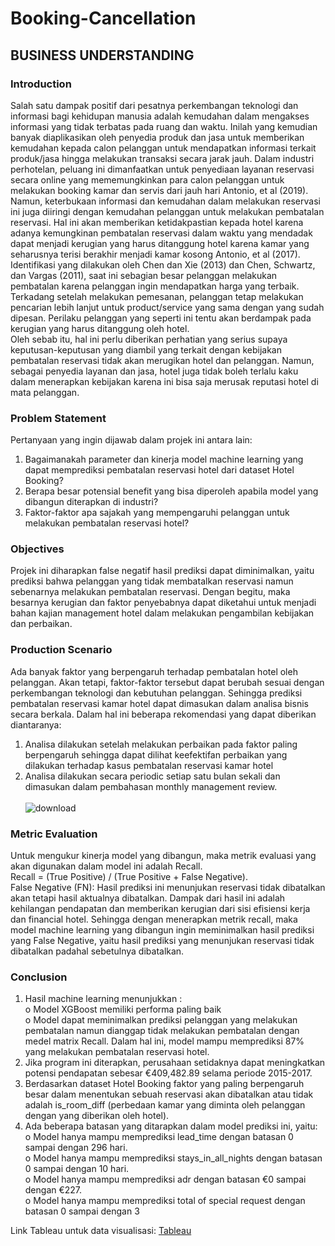 # Booking-Cancellation

## BUSINESS UNDERSTANDING

### Introduction
Salah satu dampak positif dari pesatnya perkembangan teknologi dan informasi bagi kehidupan manusia adalah kemudahan dalam mengakses informasi yang tidak terbatas pada ruang dan waktu. Inilah yang kemudian banyak diaplikasikan oleh penyedia produk dan jasa untuk memberikan kemudahan kepada calon pelanggan untuk mendapatkan informasi terkait produk/jasa hingga melakukan transaksi secara jarak jauh. Dalam industri perhotelan, peluang ini dimanfaatkan untuk penyediaan layanan reservasi secara online yang mememungkinkan para calon pelanggan untuk melakukan booking kamar dan servis dari jauh hari Antonio, et al (2019).<br>
Namun, keterbukaan informasi dan kemudahan dalam melakukan reservasi ini juga diiringi dengan kemudahan pelanggan untuk melakukan pembatalan reservasi. Hal ini akan memberikan ketidakpastian kepada hotel karena adanya kemungkinan pembatalan reservasi dalam waktu yang mendadak dapat menjadi kerugian yang harus ditanggung hotel karena kamar yang seharusnya terisi berakhir menjadi kamar kosong Antonio, et al (2017).<br>
Identifikasi yang dilakukan oleh Chen dan Xie (2013) dan Chen, Schwartz, dan Vargas (2011), saat ini sebagian besar pelanggan melakukan pembatalan karena pelanggan ingin mendapatkan harga yang terbaik. Terkadang setelah melakukan pemesanan, pelanggan tetap melakukan pencarian lebih lanjut untuk product/service yang sama dengan yang sudah dipesan. Perilaku pelanggan yang seperti ini tentu akan berdampak pada kerugian yang harus ditanggung oleh hotel.<br>
Oleh sebab itu, hal ini perlu diberikan perhatian yang serius supaya keputusan-keputusan yang diambil yang terkait dengan kebijakan pembatalan reservasi tidak akan merugikan hotel dan pelanggan. Namun, sebagai penyedia layanan dan jasa, hotel juga tidak boleh terlalu kaku dalam menerapkan kebijakan karena ini bisa saja merusak reputasi hotel di mata pelanggan.

### Problem Statement
Pertanyaan yang ingin dijawab dalam projek ini antara lain:
1.	Bagaimanakah parameter dan kinerja model machine learning yang dapat memprediksi pembatalan reservasi hotel dari dataset Hotel Booking?
2.	Berapa besar potensial benefit yang bisa diperoleh apabila model yang dibangun diterapkan di industri?
3.	Faktor-faktor apa sajakah yang mempengaruhi pelanggan untuk melakukan pembatalan reservasi hotel?

### Objectives
Projek ini diharapkan false negatif hasil prediksi dapat diminimalkan, yaitu prediksi bahwa pelanggan yang tidak membatalkan reservasi namun sebenarnya melakukan pembatalan reservasi. Dengan begitu, maka besarnya kerugian dan faktor penyebabnya dapat diketahui untuk menjadi bahan kajian management hotel dalam melakukan pengambilan kebijakan dan perbaikan.

### Production Scenario
Ada banyak faktor yang berpengaruh terhadap pembatalan hotel oleh pelanggan. Akan tetapi, faktor-faktor tersebut dapat berubah sesuai dengan perkembangan teknologi dan kebutuhan pelanggan. Sehingga prediksi pembatalan reservasi kamar hotel dapat dimasukan dalam analisa bisnis secara berkala. Dalam hal ini beberapa rekomendasi yang dapat diberikan diantaranya:
1.	Analisa dilakukan setelah melakukan perbaikan pada faktor paling berpengaruh sehingga dapat dilihat keefektifan perbaikan yang dilakukan terhadap kasus pembatalan reservasi kamar hotel
2.	Analisa dilakukan secara periodic setiap satu bulan sekali dan dimasukan dalam pembahasan monthly management review.<br><br>
![download](https://user-images.githubusercontent.com/106572825/191748288-fb2b0ecd-d6b8-4f3d-b1d4-04773637429f.png)

### Metric Evaluation
Untuk mengukur kinerja model yang dibangun, maka metrik evaluasi yang akan digunakan dalam model ini adalah Recall.<br>
Recall = (True Positive) / (True Positive + False Negative).<br>
False Negative (FN): Hasil prediksi ini menunjukan reservasi tidak dibatalkan akan tetapi hasil aktualnya dibatalkan. Dampak dari hasil ini adalah kehilangan pendapatan dan memberikan kerugian dari sisi efisiensi kerja dan financial hotel.
Sehingga dengan menerapkan metrik recall, maka model machine learning yang dibangun ingin meminimalkan hasil prediksi yang False Negative, yaitu hasil prediksi yang menunjukan reservasi tidak dibatalkan padahal sebetulnya dibatalkan.

### Conclusion
1.	Hasil machine learning menunjukkan :<br>
o	Model XGBoost memiliki performa paling baik<br>
o	Model dapat meminimalkan prediksi pelanggan yang melakukan pembatalan namun dianggap tidak melakukan pembatalan dengan medel matrix Recall. Dalam hal ini, model mampu memprediksi 87% yang melakukan pembatalan reservasi hotel.<br>
2.	Jika program ini diterapkan, perusahaan setidaknya dapat meningkatkan potensi pendapatan sebesar €409,482.89 selama periode 2015-2017.
3.	Berdasarkan dataset Hotel Booking faktor yang paling berpengaruh besar dalam menentukan sebuah reservasi akan dibatalkan atau tidak adalah is_room_diff (perbedaan kamar yang diminta oleh pelanggan dengan yang diberikan oleh hotel).
4.	Ada beberapa batasan yang ditarapkan dalam model prediksi ini, yaitu:<br>
o	Model hanya mampu memprediksi lead_time dengan batasan 0 sampai dengan 296 hari.<br>
o	Model hanya mampu memprediksi stays_in_all_nights dengan batasan 0 sampai dengan 10 hari.<br>
o	Model hanya mampu memprediksi adr dengan batasan €0 sampai dengan €227.<br>
o	Model hanya mampu memprediksi total of special request dengan batasan 0 sampai dengan 3

Link Tableau untuk data visualisasi: [Tableau](https://public.tableau.com/views/HotelBookings_16631504869120/Dashboard1?:language=en-GB&publish=yes&:display_count=n&:origin=viz_share_link)
